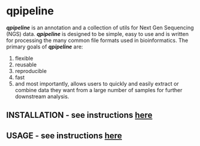 qpipeline
=========

**_qpipeline_** is an annotation and a collection of utils for Next Gen Sequencing (NGS) data.  **_qpipeline_** is designed to be simple, easy to use and is written for processing the many common file formats used in bioinformatics.  The primary goals of **_qpipeline_** are:  
1. flexible
2. reusable
3. reproducible
4. fast
5. and most importantly, allows users to quickly and easily extract or combine data they want from a large number of samples for further downstream analysis.

## INSTALLATION - see instructions [here](INSTALLATION.md)

## USAGE - see instructions [here](USAGE.md)
